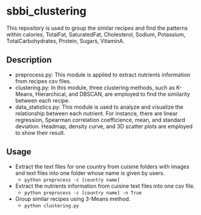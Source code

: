# sbbi_clustering
This repository is used to group the similar recipes and find the patterns within calories, TotalFat, SaturatedFat, Cholesterol, Sodium, Potassium, TotalCarbohydrates, Protein, Sugars, VitaminA. 

## Description
- preprocess.py: This module is applied to extract nutrients information from recipes csv files. 
- clustering.py: In this module, three clustering methods, such as K-Means, Hierarchical, and DBSCAN, are employed to find the similarity between each recipe.
- data_statistics.py: This module is used to analyze and visualize the relationship between each nutrient. For instance, there are linear regression, Spearman correlation coefficience, mean, and standard deviation. Headmap, density curve, and 3D scatter plots are employed to show their result.

## Usage
- Extract the text files for one country from cuisine folders with images and text files into one folder whose name is given by users.
	* `python preprocess -c [country name]`
- Extract the nutrients information from cuisine text files into one csv file.
	* `python preprocess -c [country name] -n True`
- Group similar recipes using 3-Means method.
	* `python clustering.py`
